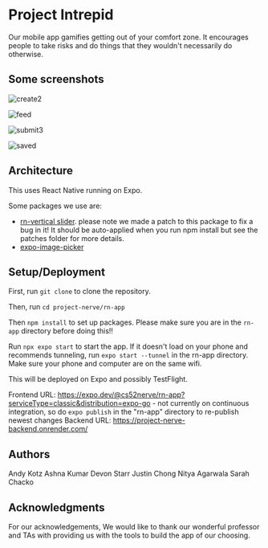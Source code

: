 # Project Intrepid

Our mobile app gamifies getting out of your comfort zone. It encourages people to take risks and do things that they wouldn't necessarily do otherwise. 

## Some screenshots

![create2](https://github.com/nitya308/intrepid/assets/64368452/5def5f12-d1d9-4f20-807c-d14680aa574a)


![feed](https://github.com/nitya308/intrepid/assets/64368452/f9e24f88-8429-42fb-a2e4-acedb491afde)


![submit3](https://github.com/nitya308/intrepid/assets/64368452/3368cbfd-f92d-4e15-8f59-0f767cabbea2)


![saved](https://github.com/nitya308/intrepid/assets/64368452/e3470f43-1e5b-4de0-ad4d-3aadc01a0500)


## Architecture
This uses React Native running on Expo.

Some packages we use are:

* [rn-vertical slider](https://github.com/sacmii/rn-vertical-slider). please note we made a patch to this package to fix a bug in it! It should be auto-applied when you run npm install but see the patches folder for more details.
* [expo-image-picker](https://github.com/expo/expo/tree/main/packages/expo-image-picker)

## Setup/Deployment

First, run ```git clone``` to clone the repository.

Then, run ```cd project-nerve/rn-app``` 

Then ```npm install``` to set up packages. Please make sure you are in the ```rn-app``` directory before doing this!!

Run ```npx expo start``` to start the app. If it doesn't load on your phone and recommends tunneling, run ```expo start --tunnel``` in the rn-app directory. Make sure your phone and computer are on the same wifi.

This will be deployed on Expo and possibly TestFlight.

Frontend URL: https://expo.dev/@cs52nerve/rn-app?serviceType=classic&distribution=expo-go
    - not currently on continuous integration, so do ```expo publish``` in the "rn-app" directory to re-publish newest changes
Backend URL: https://project-nerve-backend.onrender.com/

## Authors

Andy Kotz
Ashna Kumar
Devon Starr
Justin Chong
Nitya Agarwala
Sarah Chacko

## Acknowledgments

For our acknowledgements, We would like to thank our wonderful professor and TAs with providing us with the tools to build the app of our choosing.
